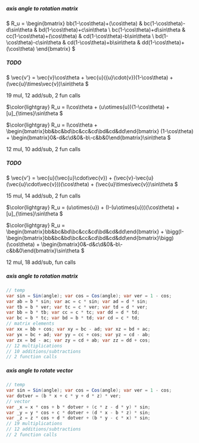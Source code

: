 ##### axis angle to rotation matrix

$ R_u = \begin{bmatrix} bb(1-\cos\theta)+(\cos\theta) & bc(1-\cos\theta)-d\sin\theta & bd(1-\cos\theta)+c\sin\theta \\ bc(1-\cos\theta)+d\sin\theta & cc(1-\cos\theta)+(\cos\theta) & cd(1-\cos\theta)-b\sin\theta \\ bd(1-\cos\theta)-c\sin\theta & cd(1-\cos\theta)+b\sin\theta & dd(1-\cos\theta)+(\cos\theta) \end{bmatrix} $

##### TODO

$ \vec{v'} = \vec{v}\cos\theta + \vec{u}({u}\cdot{v})(1-\cos\theta) + (\vec{u}\times\vec{v})\sin\theta $

19 mul, 12 add/sub, 2 fun calls

$\color{lightgray} R_u = I\cos\theta + (u\otimes{u})(1-\cos\theta) + [u]_{\times}\sin\theta $

$\color{lightgray} R_u = I\cos\theta + \begin{bmatrix}bb&bc&bd\\bc&cc&cd\\bd&cd&dd\end{bmatrix} (1-\cos\theta) + \begin{bmatrix}0&-d&c\\d&0&-b\\-c&b&0\end{bmatrix}\sin\theta $

12 mul, 10 add/sub, 2 fun calls

##### TODO

$ \vec{v'} = \vec{u}(\vec{u}\cdot\vec{v}) + (\vec{v}-\vec{u}(\vec{u}\cdot\vec{v}))(\cos\theta) + (\vec{u}\times\vec{v})\sin\theta $

15 mul, 14 add/sub, 2 fun calls

$\color{lightgray} R_u = (u\otimes{u}) + (I-(u\otimes{u}))(\cos\theta) + [u]_{\times}\sin\theta $

$\color{lightgray} R_u = \begin{bmatrix}bb&bc&bd\\bc&cc&cd\\bd&cd&dd\end{bmatrix} + \bigg(I-\begin{bmatrix}bb&bc&bd\\bc&cc&cd\\bd&cd&dd\end{bmatrix}\bigg)(\cos\theta) + \begin{bmatrix}0&-d&c\\d&0&-b\\-c&b&0\end{bmatrix}\sin\theta $

12 mul, 18 add/sub, fun calls

##### axis angle to rotation matrix

```csharp
// temp
var sin = Sin(angle); var cos = Cos(angle); var ver = 1 - cos;
var ab = b * sin; var ac = c * sin; var ad = d * sin;
var tb = b * ver; var tc = c * ver; var td = d * ver;
var bb = b * tb; var cc = c * tc; var dd = d * td;
var bc = b * tc; var bd = b * td; var cd = c * td;
// matrix elements
var xx = bb + cos; var xy = bc - ad; var xz = bd + ac;
var yx = bc + ad; var yy = cc + cos; var yz = cd - ab;
var zx = bd - ac; var zy = cd + ab; var zz = dd + cos;
// 12 multiplications
// 10 additions/subtractions
// 2 function calls
```

##### axis angle to rotate vector

```csharp
// temp
var sin = Sin(angle); var cos = Cos(angle); var ver = 1 - cos;
var dotver = (b * x + c * y + d * z) * ver;
// vector
var _x = x * cos + b * dotver + (c * z - d * y) * sin;
var _y = y * cos + c * dotver + (d * x - b * z) * sin;
var _z = z * cos + d * dotver + (b * y - c * x) * sin;
// 19 multiplications
// 12 additions/subtractions
// 2 function calls
```

